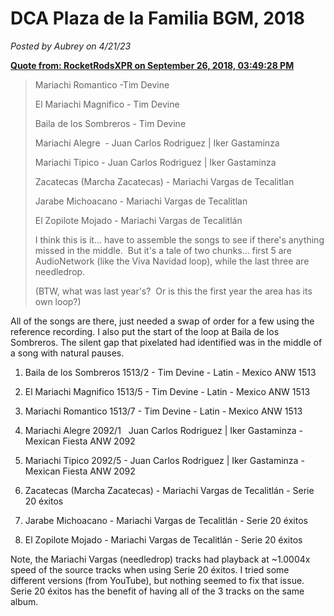 # DCA Plaza de la Familia BGM, 2018

*Posted by Aubrey on 4/21/23*

**[Quote from: RocketRodsXPR on September 26, 2018, 03:49:28 PM](https://mousebits.com/smf/index.php?topic=9898.msg93016#msg93016)**

> Mariachi Romantico -Tim Devine
> 
> 
> El Mariachi Magnifico - Tim Devine
> 
> Baila de los Sombreros - Tim Devine
> 
> Mariachi Alegre  - Juan Carlos Rodriguez | Iker Gastaminza
> 
> Mariachi Tipico - Juan Carlos Rodriguez | Iker Gastaminza
> 
> Zacatecas (Marcha Zacatecas) - Mariachi Vargas de Tecalitlan
> 
> Jarabe Michoacano - Mariachi Vargas de Tecalitlan
> 
> El Zopilote Mojado - Mariachi Vargas de Tecalitlán
> 
> I think this is it... have to assemble the songs to see if there's anything missed in the middle.  But it's a tale of two chunks... first 5 are AudioNetwork (like the Viva Navidad loop), while the last three are needledrop.
> 
> (BTW, what was last year's?  Or is this the first year the area has its own loop?)
> 

All of the songs are there, just needed a swap of order for a few using the reference recording. I also put the start of the loop at Baila de los Sombreros. The silent gap that pixelated had identified was in the middle of a song with natural pauses.

1. Baila de los Sombreros 1513/2 - Tim Devine - Latin - Mexico ANW 1513

2. El Mariachi Magnifico 1513/5 - Tim Devine - Latin - Mexico ANW 1513

3. Mariachi Romantico 1513/7 - Tim Devine - Latin - Mexico ANW 1513

4. Mariachi Alegre 2092/1   Juan Carlos Rodriguez | Iker Gastaminza - Mexican Fiesta ANW 2092

5. Mariachi Tipico 2092/5 - Juan Carlos Rodriguez | Iker Gastaminza - Mexican Fiesta ANW 2092

6. Zacatecas (Marcha Zacatecas) - Mariachi Vargas de Tecalitlán - Serie 20 éxitos

7. Jarabe Michoacano - Mariachi Vargas de Tecalitlán - Serie 20 éxitos

8. El Zopilote Mojado - Mariachi Vargas de Tecalitlán - Serie 20 éxitos

Note, the Mariachi Vargas (needledrop) tracks had playback at ~1.0004x speed of the source tracks when using Serie 20 éxitos. I tried some different versions (from YouTube), but nothing seemed to fix that issue. Serie 20 éxitos has the benefit of having all of the 3 tracks on the same album.